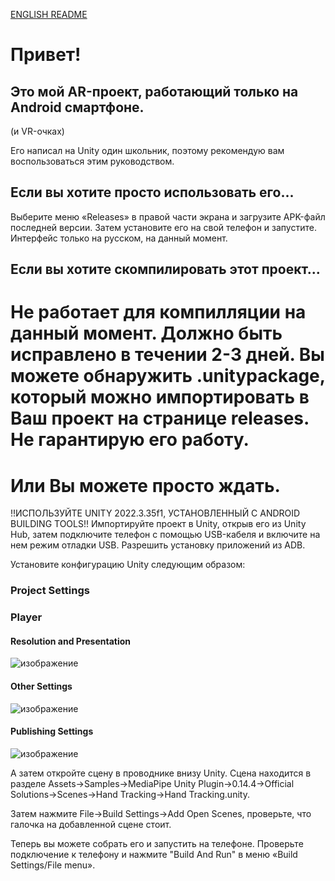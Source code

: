 [ENGLISH README](./README.md)

# Привет! 
## Это мой AR-проект, работающий только на Android смартфоне. 
(и VR-очках)

Его написал на Unity один школьник, поэтому рекомендую вам воспользоваться этим руководством.

## Если вы хотите просто использовать его...
Выберите меню «Releases» в правой части экрана и загрузите APK-файл последней версии. Затем установите его на свой телефон и запустите. Интерфейс только на русском, на данный момент.

## Если вы хотите скомпилировать этот проект...

# Не работает для компилляции на данный момент. Должно быть исправлено в течении 2-3 дней. Вы можете обнаружить .unitypackage, который можно импортировать в Ваш проект на странице releases. Не гарантирую его работу.
# Или Вы можете просто ждать. 

!!ИСПОЛЬЗУЙТЕ UNITY 2022.3.35f1, УСТАНОВЛЕННЫЙ С ANDROID BUILDING TOOLS!!
Импортируйте проект в Unity, открыв его из Unity Hub, затем подключите телефон с помощью USB-кабеля и включите на нем режим отладки USB. Разрешить установку приложений из ADB.

Установите конфигурацию Unity следующим образом:

### Project Settings
### Player
#### Resolution and Presentation
![изображение](https://github.com/ZernovTechno/AR/assets/90546939/a37b0eda-85c2-4c09-a83c-4e5bcf3da646)

#### Other Settings
![изображение](https://github.com/ZernovTechno/AR/assets/90546939/6ccac38f-c521-406d-8782-dbe65974547b)

#### Publishing Settings
![изображение](https://github.com/ZernovTechno/AR/assets/90546939/07f3d81a-a2b9-4af5-9bde-126a721199a9)

А затем откройте сцену в проводнике внизу Unity. Сцена находится в разделе Assets->Samples->MediaPipe Unity Plugin->0.14.4->Official Solutions->Scenes->Hand Tracking->Hand Tracking.unity.

Затем нажмите File->Build Settings->Add Open Scenes, проверьте, что галочка на добавленной сцене стоит.

Теперь вы можете собрать его и запустить на телефоне. Проверьте подключение к телефону и нажмите "Build And Run" в меню «Build Settings/File menu».

